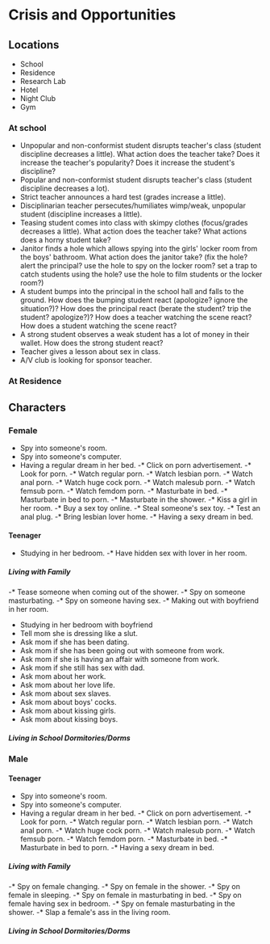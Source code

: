 # Crisis and Opportunities
## Locations
- School
- Residence
- Research Lab
- Hotel
- Night Club
- Gym
### At school
- Unpopular and non-conformist student disrupts teacher's class (student discipline decreases a little). What action does the teacher take? Does it increase the teacher's popularity? Does it increase the student's discipline?
- Popular and non-conformist student disrupts teacher's class (student discipline decreases a lot).
- Strict teacher announces a hard test (grades increase a little).
- Disciplinarian teacher persecutes/humiliates wimp/weak, unpopular student (discipline increases a little).
- Teasing student comes into class with skimpy clothes (focus/grades decreases a little). What action does the teacher take? What actions does a horny student take?
- Janitor finds a hole which allows spying into the girls' locker room from the boys' bathroom. What action does the janitor take? (fix the hole? alert the principal? use the hole to spy on the locker room? set a trap to catch students using the hole? use the hole to film students or the locker room?)
- A student bumps into the principal in the school hall and falls to the ground. How does the bumping student react (apologize? ignore the situation?)? How does the principal react (berate the student? trip the student? apologize?)? How does a teacher watching the scene react? How does a student watching the scene react?
- A strong student observes a weak student has a lot of money in their wallet. How does the strong student react?
- Teacher gives a lesson about sex in class.
- A/V club is looking for sponsor teacher.
### At Residence

## Characters
### Female
- Spy into someone's room.
- Spy into someone's computer.
- Having a regular dream in her bed.
-* Click on porn advertisement.
-* Look for porn.
-* Watch regular porn.
-* Watch lesbian porn.
-* Watch anal porn.
-* Watch huge cock porn.
-* Watch malesub porn.
-* Watch femsub porn.
-* Watch femdom porn.
-* Masturbate in bed.
-* Masturbate in bed to porn.
-* Masturbate in the shower.
-* Kiss a girl in her room.
-* Buy a sex toy online.
-* Steal someone's sex toy.
-* Test an anal plug.
-* Bring lesbian lover home.
-* Having a sexy dream in bed.
#### Teenager
- Studying in her bedroom.
-* Have hidden sex with lover in her room.
##### Living with Family
-* Tease someone when coming out of the shower.
-* Spy on someone masturbating.
-* Spy on someone having sex.
-* Making out with boyfriend in her room.
- Studying in her bedroom with boyfriend
- Tell mom she is dressing like a slut.
- Ask mom if she has been dating.
- Ask mom if she has been going out with someone from work.
- Ask mom if she is having an affair with someone from work.
- Ask mom if she still has sex with dad.
- Ask mom about her work.
- Ask mom about her love life.
- Ask mom about sex slaves.
- Ask mom about boys' cocks.
- Ask mom about kissing girls.
- Ask mom about kissing boys.
##### Living in School Dormitories/Dorms
### Male
#### Teenager
- Spy into someone's room.
- Spy into someone's computer.
- Having a regular dream in her bed.
-* Click on porn advertisement.
-* Look for porn.
-* Watch regular porn.
-* Watch lesbian porn.
-* Watch anal porn.
-* Watch huge cock porn.
-* Watch malesub porn.
-* Watch femsub porn.
-* Watch femdom porn.
-* Masturbate in bed.
-* Masturbate in bed to porn.
-* Having a sexy dream in bed.
##### Living with Family
-* Spy on female changing.
-* Spy on female in the shower.
-* Spy on female in sleeping.
-* Spy on female in masturbating in bed.
-* Spy on female having sex in bedroom.
-* Spy on female masturbating in the shower.
-* Slap a female's ass in the living room.
##### Living in School Dormitories/Dorms
